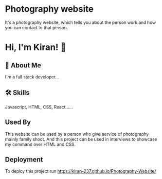 # Photography website

It's a photography website, which tells you about the person work and how you can contact to that person. 

# Hi, I'm Kiran! 👋


## 🚀 About Me
I'm a full stack developer...


## 🛠 Skills
Javascript, HTML, CSS, React......


## Used By

This website can be used by a person who give service of photography mainly family shoot.
And this project can be used in interviews to showcase my command over HTML and CSS. 

## Deployment

To deploy this project run
https://kiran-237.github.io/Photography-Website/



